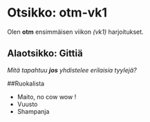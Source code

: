 # Otsikko: otm-vk1

Olen **otm** ensimmäisen viikon  *(vk1)*  harjoitukset.


## Alaotsikko: Gittiä

_Mitä tapahtuu **jos** yhdistelee erilaisia tyylejä?_


##Ruokalista

* Maito, no cow wow !
* Vuusto
* Shampanja
